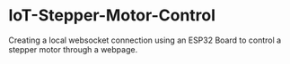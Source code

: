 # IoT-Stepper-Motor-Control
Creating a local websocket connection using an ESP32 Board to control a stepper motor through a webpage.

